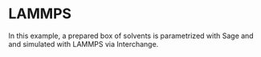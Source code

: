 # LAMMPS

In this example, a prepared box of solvents is parametrized with Sage and and simulated with LAMMPS via Interchange.
